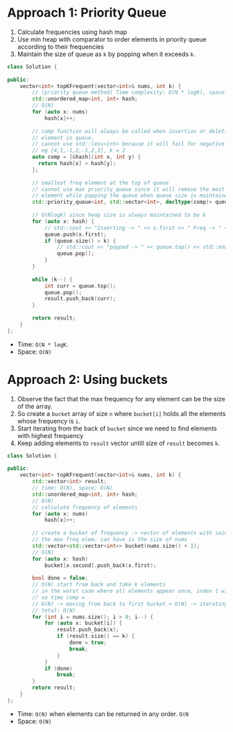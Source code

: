 # Approach 1: Priority Queue
1. Calculate frequencies using hash map
2. Use min heap with comparator to order elements in priority queue according to their frequencies
3. Maintain the size of queue as `k` by popping when it exceeds `k`.
```cpp
class Solution {
    
public:
    vector<int> topKFrequent(vector<int>& nums, int k) {
        // (priority queue method) Time complexity: O(N * logK), space: O(N)
        std::unordered_map<int, int> hash;
        // O(N)
        for (auto x: nums)
            hash[x]++;
        
        // comp function will always be called when insertion or deletion of
        // element in queue.
        // cannot use std::less<int> because it will fail for negative numbers
        // eg [4,1,-1,2,-1,2,3], k = 2
        auto comp = [&hash](int x, int y) {
          return hash[x] > hash[y];  
        };
        
        // smallest freq element at the top of queue
        // cannot use max priority_queue since it will remove the most frequent
        // element while popping the queue when queue size is maintained to be k
        std::priority_queue<int, std::vector<int>, decltype(comp)> queue(comp);
        
        // O(NlogK) since heap size is always maintained to be k
        for (auto x: hash) {
            // std::cout << "Inserting -> " << x.first << " Freq -> " << x.second << std::endl;
            queue.push(x.first);
            if (queue.size() > k) {
                // std::cout << "popped -> " << queue.top() << std::endl;
                queue.pop();
            }
        }
                
        while (k--) {
            int curr = queue.top();
            queue.pop();
            result.push_back(curr);
        }
        
        return result;
    }
};
```
- Time: `O(N * logK`.
- Space: `O(N)`

# Approach 2: Using buckets
1. Observe the fact that the max frequency for any element can be the size of the array.
2. So create a `bucket` array of size `n` where `bucket[i]` holds all the elements whose frequency is `i`.
3. Start iterating from the back of `bucket` since we need to find elements with highest frequency
4. Keep adding elements to `result` vector untill size of `result` becomes `k`.

```cpp
class Solution {
    
public:
    vector<int> topKFrequent(vector<int>& nums, int k) {
        std::vector<int> result;
        // time: O(N), space: O(N)
        std::unordered_map<int, int> hash;
        // O(N)
        // calculate frequency of elements
        for (auto x: nums)
            hash[x]++;
        
        // create a bucket of frequency -> vector of elements with said freq
        // the max freq elem. can have is the size of nums
        std::vector<std::vector<int>> bucket(nums.size() + 1);
        // O(N)
        for (auto x: hash)
            bucket[x.second].push_back(x.first);
        
        bool done = false;
        // O(N) start from back and take k elements
        // in the worst case where all elements appear once, index 1 will have all the elements in the bucket
        // so time comp = 
        // O(N) -> moving from back to first bucket + O(N) -> iterating over all elements in the bucket
        // total: O(N)
        for (int i = nums.size(); i > 0; i--) {
            for (auto x: bucket[i]) {
                result.push_back(x);
                if (result.size() == k) {
                    done = true;
                    break;
                }
            }
            if (done)
                break;
        }
        return result;
    }
};
```
- Time: `O(N)` when elements can be returned in any order. `O(N `
- Space: `O(N)`